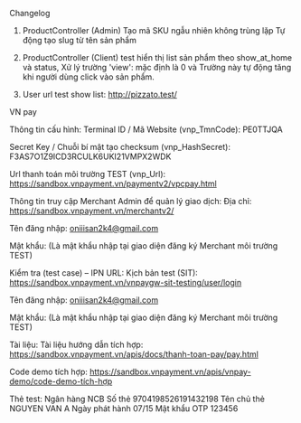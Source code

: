 Changelog

1. ProductController (Admin)
   Tạo mã SKU ngẫu nhiên không trùng lặp
   Tự động tạo slug từ tên sản phẩm

1. ProductController (Client)
   test hiển thị list sản phẩm theo show_at_home và status,
   Xử lý trường 'view': mặc định là 0 và Trường này tự động tăng khi người dùng click vào sản phẩm.

1. User
   url test show list: http://pizzato.test/

VN pay

Thông tin cấu hình:
Terminal ID / Mã Website (vnp_TmnCode): PE0TTJQA

Secret Key / Chuỗi bí mật tạo checksum (vnp_HashSecret): F3AS7O1Z9ICD3RCULK6UKI21VMPX2WDK

Url thanh toán môi trường TEST (vnp_Url): https://sandbox.vnpayment.vn/paymentv2/vpcpay.html

Thông tin truy cập Merchant Admin để quản lý giao dịch:
Địa chỉ: https://sandbox.vnpayment.vn/merchantv2/

Tên đăng nhập: oniiisan2k4@gmail.com

Mật khẩu: (Là mật khẩu nhập tại giao diện đăng ký Merchant môi trường TEST)

Kiểm tra (test case) – IPN URL:
Kịch bản test (SIT): https://sandbox.vnpayment.vn/vnpaygw-sit-testing/user/login

Tên đăng nhập: oniiisan2k4@gmail.com

Mật khẩu: (Là mật khẩu nhập tại giao diện đăng ký Merchant môi trường TEST)

Tài liệu:
Tài liệu hướng dẫn tích hợp: https://sandbox.vnpayment.vn/apis/docs/thanh-toan-pay/pay.html

Code demo tích hợp: https://sandbox.vnpayment.vn/apis/vnpay-demo/code-demo-tích-hợp

Thẻ test:
Ngân hàng	NCB
Số thẻ	9704198526191432198
Tên chủ thẻ	NGUYEN VAN A
Ngày phát hành	07/15
Mật khẩu OTP	123456
